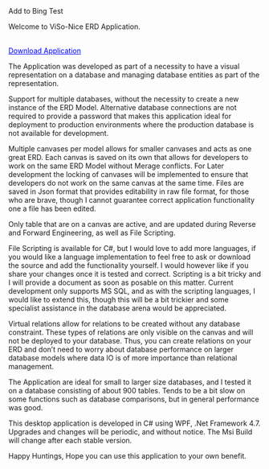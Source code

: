 <html>
	<head>
<meta name="google-site-verification" content="38kYglhbxjlpieXktL1PYbHf0OWmXSAeWUHgsBjtmn0" />
<meta name="msvalidate.01" content="38F9DFAC225565BA82DE475535B2BC6A" />
</head>
	<body>
		Add to Bing Test
	</body>
</html>

Welcome to ViSo-Nice ERD Application.<BR/><BR/>

<a style="color:#0000FF" href="https://raw.githubusercontent.com/hansievanstraaten/ERD-Application/master/ERD%20Msi/ViSo.Viewer.msi" download="ViSo.Viewer.msi">Download Application</a>


The Application was developed as part of a necessity to have a visual representation on a database and managing database entities as part of the representation.

Support for multiple databases, without the necessity to create a new instance of the ERD Model. Alternative database connections are not required to provide a password that makes this application ideal for deployment to production environments where the production database is not available for development.

Multiple canvases per model allows for smaller canvases and acts as one great ERD. Each canvas is saved on its own that allows for developers to work on the same ERD Model without Merage conflicts. For Later development the locking of canvases will be implemented to ensure that developers do not work on the same canvas at the same time.
Files are saved in Json format that provides editability in raw file format, for those who are brave, though I cannot guarantee correct application functionality one a file has been edited.

Only table that are on a canvas are active, and are updated during Reverse and Forward Engineering, as well as File Scripting.

File Scripting is available for C#, but I would love to add more languages, if you would like a language implementation to feel free to ask or download the source and add the functionality yourself. I would however like if you share your changes once it is tested and correct. Scripting is a bit tricky and I will provide a document as soon as posable on this matter.
Current development only supports MS SQL, and as with the scripting languages, I would like to extend this, though this will be a bit trickier and some specialist assistance in the database arena would be appreciated.

Virtual relations allow for relations to be created without any database constraint. These types of relations are only visible on the canvas and will not be deployed to your database. Thus, you can create relations on your ERD and don’t need to worry about database performance on larger database models where data IO is of more importance than relational management.

The Application are ideal for small to larger size databases, and I tested it on a database consisting of about 900 tables. Tends to be a bit slow on some functions such as database comparisons, but in general performance was good.

This desktop application is developed in C# using WPF, .Net Framework 4.7.
Upgrades and changes will be periodic, and without notice. 
The Msi Build will change after each stable version.

Happy Huntings,
Hope you can use this application to your own benefit.
